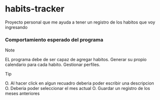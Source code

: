 # habits-tracker
Proyecto personal  que me ayuda a tener un registro de los habitos que voy ingresando


### Comportamiento esperado del programa

>[!NOTE]
> EL programa debe de ser capaz de agregar habitos. 
> Generar su propio calendario para cada habito.
> Gestionar perfiles.

>[!TIP]
> O. Al hacer click en algun recuadro deberia poder escribir una descripcion
> O. Deberia poder seleccionar el mes actual
> O. Guardar un registro de los meses anteriores

